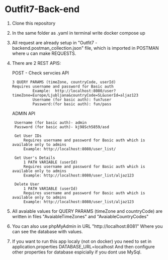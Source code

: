 # Outfit7-Back-end


1. Clone this repository


2. In the same folder as .yaml in terminal write docker compose up


3. All request are already setup in "Outfit7 - backend.postman_collection.json" file, which is imported in POSTMAN where u can make REQUESTS.


3. There are 2 REST APIS:

    POST - Check servcies API
    
       3 QUERY PARAMS (timeZone, countryCode, userId)
       Requires username and password for Basic auth
                Example:  http://localhost:8080/user?timeZone=Europe/Ljubljana&countryCode=SL&userId=aljaz123
                Username (for basic auth): fun7user
                Password:(for basic auth): fun/pass
    
    
    
    ADMIN API
    
        Username (for basic auth)- admin
        Password (for basic auth)- kj98Sch5859/asd
        
        Get User IDs    
            Requires username and password for Basic auth which is available only to admins
            Example: http://localhost:8080/user_list/
                       
        Get User's Details
            1 PATH VARIABLE (userId)
            Requires username and password for Basic auth which is available only to admins
            Example: http://localhost:8080/user_list/aljaz123
            
        Delete User
            1 PATH VARIABLE (userId)
            Requires username and password for Basic auth which is available only to admins
            Example: http://localhost:8080/user_list/aljaz123
            
            
4. All avaiable values for QUERY PARAMS (timeZone and countryCode) are written in files "AvaiableTimeZones" and "AvaiableCountryCodes"


5. You can also use phpMyAdmin in URL "http://localhost:8081" Where you can see the database with values.


6. If you want to run this app localy (not on docker) you need to set in application.properties DATABASE_URL=localhost 
And then configure other properties for database espicially if you dont use MySql.


          
      
    
